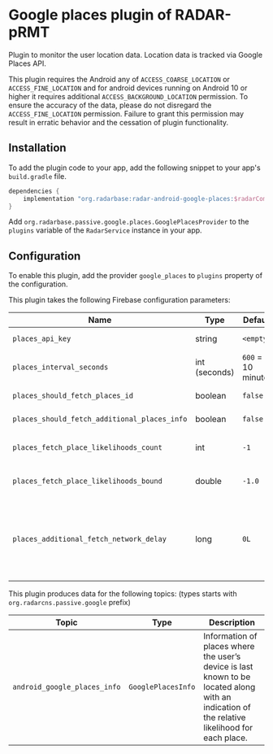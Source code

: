 # Google places plugin of RADAR-pRMT

Plugin to monitor the user location data. Location data is tracked via Google Places API.

This plugin requires the Android any of `ACCESS_COARSE_LOCATION` or `ACCESS_FINE_LOCATION` and for android devices running on Android 10 or higher it requires additional `ACCESS_BACKGROUND_LOCATION` permission. To ensure the accuracy of the data, please do not disregard the `ACCESS_FINE_LOCATION` permission. Failure to grant this permission may result in erratic behavior and the cessation of plugin functionality.

## Installation

To add the plugin code to your app, add the following snippet to your app's `build.gradle` file.

```gradle
dependencies {
    implementation "org.radarbase:radar-android-google-places:$radarCommonsAndroidVersion"
}
```

Add `org.radarbase.passive.google.places.GooglePlacesProvider` to the `plugins` variable of the `RadarService` instance in your app.

## Configuration

To enable this plugin, add the provider `google_places` to `plugins` property of the configuration.

This plugin takes the following Firebase configuration parameters:


| Name                                         | Type          | Default            | Description                                                                                                                                                                                                                                                                                                    |
|----------------------------------------------|---------------|--------------------|----------------------------------------------------------------------------------------------------------------------------------------------------------------------------------------------------------------------------------------------------------------------------------------------------------------|
| `places_api_key`                             | string        | `<empty>`          | Places API key from the Google Cloud Console to work with the Google Places API                                                                                                                                                                                                                                |
| `places_interval_seconds`                    | int (seconds) | `600` = 10 minutes | Rate at which to send data for all places topics.                                                                                                                                                                                                                                                              |
| `places_should_fetch_places_id`              | boolean       | `false`            | Whether to send the Place-Id along with current place data.                                                                                                                                                                                                                                                    |
| `places_should_fetch_additional_places_info` | boolean       | `false`            | Whether to send Additional details with the user current place like city, state and country                                                                                                                                                                                                                    |
| `places_fetch_place_likelihoods_count`       | int           | `-1`               | If limited places data is needed from list of places data. Set `-1` to  to send the whole list of likelihoods.                                                                                                                                                                                                 |
| `places_fetch_place_likelihoods_bound`       | double        | `-1.0`             | Only select places that have a likelihood higher than the provided likelihood. Set to -1.0 to not limit results by likelihood.                                                                                                                                                                                 |
| `places_additional_fetch_network_delay`      | long          | `0L`               | Set the delay (in milliseconds) when `places_should_fetch_additional_places_info` is set to true. Since the `FindCurrentPlaceRequest` may retrieve multiple places simultaneously, and if a substantial number of places are retrieved, individual network calls will be made to fetch additional information. |



This plugin produces data for the following topics: (types starts with `org.radarcns.passive.google` prefix)

| Topic                        | Type               | Description                                                                                                                                   |
|------------------------------|--------------------|-----------------------------------------------------------------------------------------------------------------------------------------------|
| `android_google_places_info` | `GooglePlacesInfo` | Information of places where the user’s device is last known to be located along with an indication of the relative likelihood for each place. |

